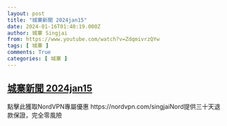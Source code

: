 ```yaml
---
layout: post
title: "城寨新聞 2024jan15"
date: 2024-01-16T01:40:19.000Z
author: 城寨 Singjai
from: https://www.youtube.com/watch?v=ZdqmivrzQYw
tags: [ 城寨 ]
comments: True
categories: [ 城寨 ]
---
```

<!--1705369219000-->
[城寨新聞 2024jan15](https://www.youtube.com/watch?v=ZdqmivrzQYw)
------

<div>
點擊此獲取NordVPN專屬優惠  https://nordvpn.com/singjaiNord提供三十天退款保證，完全零風險
</div>
